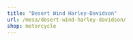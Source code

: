 ```yaml
---
title: "Desert Wind Harley-Davidson"
url: /mesa/desert-wind-harley-davidson/
shop: motorcycle
---
```

